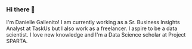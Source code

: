 ### Hi there 👋

I'm Danielle Gallenito! I am currently working as a Sr. Business Insights Analyst at TaskUs but I also work as a freelancer. I aspire to be a data scientist. I love new knowledge and I'm a Data Science scholar at Project SPARTA.
<!--
**drgallenito/drgallenito** is a ✨ _special_ ✨ repository because its `README.md` (this file) appears on your GitHub profile.

Here are some ideas to get you started:

- 🔭 I’m currently working on ...
- 🌱 I’m currently learning ...
- 👯 I’m looking to collaborate on ...
- 🤔 I’m looking for help with ...
- 💬 Ask me about ...
- 📫 How to reach me: ...
- 😄 Pronouns: ...
- ⚡ Fun fact: ...
-->
